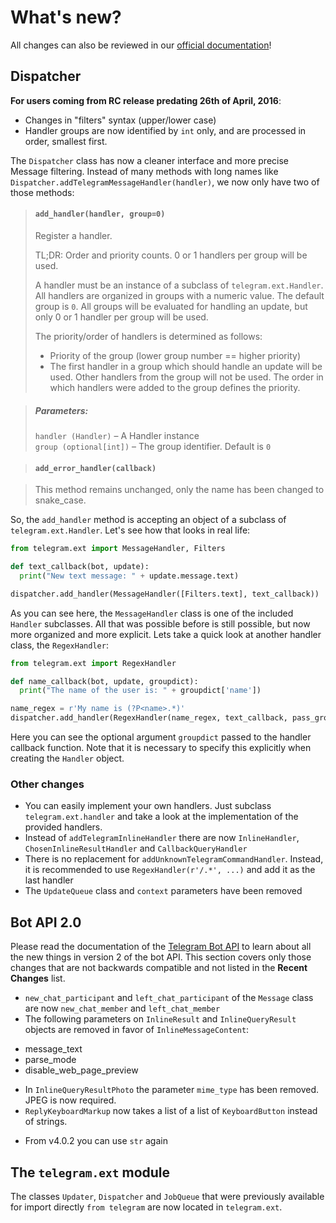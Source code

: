 # What's new?
All changes can also be reviewed in our [official documentation](http://python-telegram-bot.readthedocs.io/)!
## Dispatcher

**For users coming from RC release predating 26th of April, 2016**: 
- Changes in "filters" syntax (upper/lower case)
- Handler groups are now identified by `int` only, and are processed in order, smallest first.

The `Dispatcher` class has now a cleaner interface and more precise Message filtering. Instead of many methods with long names like `Dispatcher.addTelegramMessageHandler(handler)`, we now only have two of those methods:

> #### `add_handler(handler, group=0)`
> Register a handler.
>
> TL;DR: Order and priority counts. 0 or 1 handlers per group will be used.
>
> A handler must be an instance of a subclass of `telegram.ext.Handler`. All handlers are organized in groups with a numeric value. The default group is `0`. All groups will be evaluated for handling an update, but only 0 or 1 handler per group will be used.
>
> The priority/order of handlers is determined as follows:
>
> - Priority of the group (lower group number == higher priority)
> - The first handler in a group which should handle an update will be used. Other handlers from the group will not be used. The order in which handlers were added to the group defines the priority.

> ##### Parameters:
> `handler (Handler)` – A Handler instance  
> `group (optional[int])` – The group identifier. Default is `0`

> #### `add_error_handler(callback)`

> This method remains unchanged, only the name has been changed to snake_case.

So, the `add_handler` method is accepting an object of a subclass of `telegram.ext.Handler`. Let's see how that looks in real life:

```python
from telegram.ext import MessageHandler, Filters

def text_callback(bot, update):
  print("New text message: " + update.message.text)

dispatcher.add_handler(MessageHandler([Filters.text], text_callback))
```

As you can see here, the `MessageHandler` class is one of the included `Handler` subclasses. All that was possible before is still possible, but now more organized and more explicit. Lets take a quick look at another handler class, the `RegexHandler`:

```python
from telegram.ext import RegexHandler

def name_callback(bot, update, groupdict):
  print("The name of the user is: " + groupdict['name'])

name_regex = r'My name is (?P<name>.*)'
dispatcher.add_handler(RegexHandler(name_regex, text_callback, pass_groupdict=True))
```
Here you can see the optional argument `groupdict` passed to the handler callback function. Note that it is necessary to specify this explicitly when creating the `Handler` object.

### Other changes
* You can easily implement your own handlers. Just subclass `telegram.ext.handler` and take a look at the implementation of the provided handlers.
* Instead of `addTelegramInlineHandler` there are now `InlineHandler`, `ChosenInlineResultHandler` and `CallbackQueryHandler`
* There is no replacement for `addUnknownTelegramCommandHandler`. Instead, it is recommended to use `RegexHandler(r'/.*', ...)` and add it as the last handler
* The `UpdateQueue` class and `context` parameters have been removed

## Bot API 2.0

Please read the documentation of the [Telegram Bot API](https://core.telegram.org/bots/api#recent-changes) to learn about all the new things in version 2 of the bot API. This section covers only those changes that are not backwards compatible and not listed in the **Recent Changes** list.

* `new_chat_participant` and `left_chat_participant` of the `Message` class are now `new_chat_member` and `left_chat_member`
* The following parameters on `InlineResult` and `InlineQueryResult` objects are removed in favor of `InlineMessageContent`:
 - message_text
 - parse_mode
 - disable_web_page_preview
* In `InlineQueryResultPhoto` the parameter `mime_type` has been removed. JPEG is now required.
* `ReplyKeyboardMarkup` now takes a list of a list of `KeyboardButton` instead of strings.
 - From v4.0.2 you can use `str` again

## The `telegram.ext` module

The classes `Updater`, `Dispatcher` and `JobQueue` that were previously available for import directly `from telegram` are now located in `telegram.ext`.